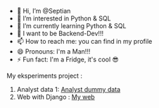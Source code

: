 - 👋 Hi, I’m @Septian 
- 👀 I’m interested in Python & SQL 
- 🌱 I’m currently learning Python & SQL 
- 💞️ I want to be Backend-Dev!!!
- 📫 How to reach me: you can find in my profile 
- 😄 Pronouns: I'm a Man!!! 
- ⚡ Fun fact: I'm a Fridge, it's cool 😎

My eksperiments project :
1. Analyst data 1: <a href="https://belajar-python-yt.streamlit.app">Analyst dummy data</a>
2. Web with Django : <a href="https://tayeonssd.pythonanywhere.com"> My web</a>
